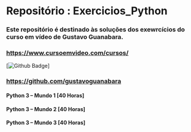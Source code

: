 # Repositório : Exercicios_Python 

### Este repositório é destinado às soluções dos exewrcícios do curso em vídeo de Gustavo Guanabara.
### https://www.cursoemvideo.com/cursos/

[![Github Badge](https://img.shields.io/badge/-Github-000?style=flat-square&logo=Github&logoColor=white&)]
### https://github.com/gustavoguanabara

#### Python 3 – Mundo 1 [40 Horas]
#### Python 3 – Mundo 2 [40 Horas]
#### Python 3 – Mundo 3 [40 Horas]


